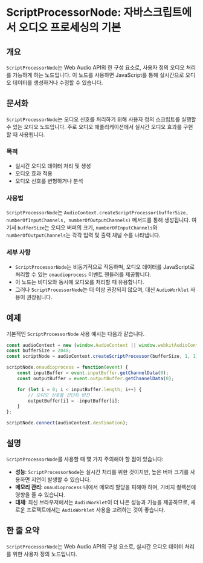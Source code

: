 <!--
Meta Description: # ScriptProcessorNode: 자바스크립트에서 오디오 프로세싱의 기본 ## 개요 `ScriptProcessorNode`는 Web Audio API의 한 구성 요소로, 사용자 정의 오디오 처리를 가능하게 하는 노드입니다. 이 노드를 사용하면 JavaScript...
Meta Keywords: 오디오, scriptprocessornode, audiocontext, const, 있습니다
-->

# ScriptProcessorNode: 자바스크립트에서 오디오 프로세싱의 기본

## 개요
`ScriptProcessorNode`는 Web Audio API의 한 구성 요소로, 사용자 정의 오디오 처리를 가능하게 하는 노드입니다. 이 노드를 사용하면 JavaScript를 통해 실시간으로 오디오 데이터를 생성하거나 수정할 수 있습니다.

## 문서화
`ScriptProcessorNode`는 오디오 신호를 처리하기 위해 사용자 정의 스크립트를 실행할 수 있는 오디오 노드입니다. 주로 오디오 애플리케이션에서 실시간 오디오 효과를 구현할 때 사용됩니다. 

### 목적
- 실시간 오디오 데이터 처리 및 생성
- 오디오 효과 적용
- 오디오 신호를 변형하거나 분석

### 사용법
`ScriptProcessorNode`는 `AudioContext.createScriptProcessor(bufferSize, numberOfInputChannels, numberOfOutputChannels)` 메서드를 통해 생성됩니다. 여기서 `bufferSize`는 오디오 버퍼의 크기, `numberOfInputChannels`와 `numberOfOutputChannels`는 각각 입력 및 출력 채널 수를 나타냅니다.

### 세부 사항
- `ScriptProcessorNode`는 비동기적으로 작동하며, 오디오 데이터를 JavaScript로 처리할 수 있는 `onaudioprocess` 이벤트 핸들러를 제공합니다.
- 이 노드는 비디오와 동시에 오디오를 처리할 때 유용합니다.
- 그러나 `ScriptProcessorNode`는 더 이상 권장되지 않으며, 대신 `AudioWorklet` 사용이 권장됩니다.

## 예제
기본적인 `ScriptProcessorNode` 사용 예시는 다음과 같습니다.

```javascript
const audioContext = new (window.AudioContext || window.webkitAudioContext)();
const bufferSize = 2048;
const scriptNode = audioContext.createScriptProcessor(bufferSize, 1, 1);

scriptNode.onaudioprocess = function(event) {
    const inputBuffer = event.inputBuffer.getChannelData(0);
    const outputBuffer = event.outputBuffer.getChannelData(0);

    for (let i = 0; i < inputBuffer.length; i++) {
        // 오디오 신호를 간단히 반전
        outputBuffer[i] = -inputBuffer[i];
    }
};

scriptNode.connect(audioContext.destination);
```

## 설명
`ScriptProcessorNode`를 사용할 때 몇 가지 주의해야 할 점이 있습니다:

- **성능**: `ScriptProcessorNode`는 실시간 처리를 위한 것이지만, 높은 버퍼 크기를 사용하면 지연이 발생할 수 있습니다.
- **메모리 관리**: `onaudioprocess` 내에서 메모리 할당을 피해야 하며, 가비지 컬렉션에 영향을 줄 수 있습니다.
- **대체**: 최신 브라우저에서는 `AudioWorklet`이 더 나은 성능과 기능을 제공하므로, 새로운 프로젝트에서는 `AudioWorklet` 사용을 고려하는 것이 좋습니다.

## 한 줄 요약
`ScriptProcessorNode`는 Web Audio API의 구성 요소로, 실시간 오디오 데이터 처리를 위한 사용자 정의 노드입니다.